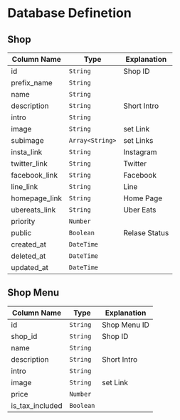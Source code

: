 # Database Definetion

## Shop

| Column Name    | Type            | Explanation   |
| -------------- | --------------- | ------------- |
| id             | `String`        | Shop ID       |
| prefix_name    | `String`        |               |
| name           | `String`        |               |
| description    | `String`        | Short Intro   |
| intro          | `String`        |               |
| image          | `String`        | set Link      |
| subimage       | `Array<String>` | set Links     |
| insta_link     | `String`        | Instagram     |
| twitter_link   | `String`        | Twitter       |
| facebook_link  | `String`        | Facebook      |
| line_link      | `String`        | Line          |
| homepage_link  | `String`        | Home Page     |
| ubereats_link  | `String`        | Uber Eats     |
| priority       | `Number`        |               |
| public         | `Boolean`       | Relase Status |
| created_at     | `DateTime`      |               |
| deleted_at     | `DateTime`      |               |
| updated_at     | `DateTime`      |               |

## Shop Menu

| Column Name     | Type            | Explanation  |
| --------------  | --------------- | ------------ |
| id              | `String`        | Shop Menu ID |
| shop_id         | `String`        | Shop ID      |
| name            | `String`        |              |
| description     | `String`        | Short Intro  |
| intro           | `String`        |              |
| image           | `String`        | set Link     |
| price           | `Number`        |              |
| is_tax_included | `Boolean`       |              |
